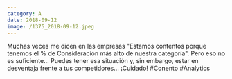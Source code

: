 ```yaml
--- 
category: A 
date: 2018-09-12 
image: /1375_2018-09-12.jpeg 
--- 
```


Muchas veces me dicen en las empresas "Estamos contentos porque tenemos el % de Consideración más alto de nuestra categoría". Pero eso no es suficiente... Puedes tener esa situación y, sin embargo, estar en desventaja frente a tus competidores... ¡Cuidado! #Conento #Analytics
